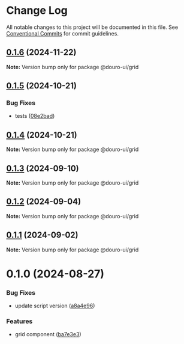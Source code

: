 # Change Log

All notable changes to this project will be documented in this file.
See [Conventional Commits](https://conventionalcommits.org) for commit guidelines.

## [0.1.6](https://github.com/Douro-ui/design-system/compare/@douro-ui/grid@0.1.5...@douro-ui/grid@0.1.6) (2024-11-22)

**Note:** Version bump only for package @douro-ui/grid

## [0.1.5](https://github.com/Douro-ui/design-system/compare/@douro-ui/grid@0.1.4...@douro-ui/grid@0.1.5) (2024-10-21)

### Bug Fixes

- tests ([08e2bad](https://github.com/Douro-ui/design-system/commit/08e2bad07fcebdf8f765123b5d145ed8b3b44fc7))

## [0.1.4](https://github.com/Douro-ui/design-system/compare/@douro-ui/grid@0.1.3...@douro-ui/grid@0.1.4) (2024-10-21)

**Note:** Version bump only for package @douro-ui/grid

## [0.1.3](https://github.com/Douro-ui/design-system/compare/@douro-ui/grid@0.1.2...@douro-ui/grid@0.1.3) (2024-09-10)

**Note:** Version bump only for package @douro-ui/grid

## [0.1.2](https://github.com/Douro-ui/design-system/compare/@douro-ui/grid@0.1.1...@douro-ui/grid@0.1.2) (2024-09-04)

**Note:** Version bump only for package @douro-ui/grid

## [0.1.1](https://github.com/Douro-ui/design-system/compare/@douro-ui/grid@0.1.0...@douro-ui/grid@0.1.1) (2024-09-02)

**Note:** Version bump only for package @douro-ui/grid

# 0.1.0 (2024-08-27)

### Bug Fixes

- update script version ([a8a4e96](https://github.com/Douro-ui/design-system/commit/a8a4e966259a17da926ab5706878a7cf11e8af67))

### Features

- grid component ([ba7e3e3](https://github.com/Douro-ui/design-system/commit/ba7e3e3cc8e8ca884aab5721bff9bc12bf8871c9))
